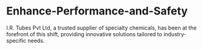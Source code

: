 # Enhance-Performance-and-Safety
I.R. Tubes Pvt Ltd, a trusted supplier of specialty chemicals, has been at the forefront of this shift, providing innovative solutions tailored to industry-specific needs.
